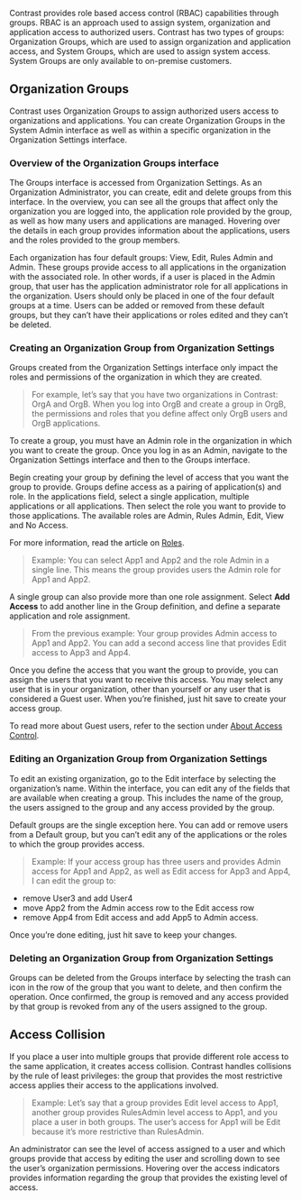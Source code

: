 <!--
title: "Access Control Groups"
description: "Creating, Managing and Deleting Access Control Groups"
tags: "TeamServer groups acls"
-->

Contrast provides role based access control (RBAC) capabilities through groups. RBAC is an approach used to assign system, organization and application access to authorized users. Contrast has two types of groups: Organization Groups, which are used to assign organization and application access, and System Groups, which are used to assign system access. System Groups are only available to on-premise customers.

## Organization Groups

Contrast uses Organization Groups to assign authorized users access to organizations and applications. You can create Organization Groups in the System Admin interface as well as within a specific organization in the Organization Settings interface.

### Overview of the Organization Groups interface

The Groups interface is accessed from Organization Settings. As an Organization Administrator, you can create, edit and delete groups from this interface. In the overview, you can see all the groups that affect only the organization you are logged into, the application role provided by the group, as well as how many users and applications are managed. Hovering over the details in each group provides information about the applications, users and the roles provided to the group members.

Each organization has four default groups: View, Edit, Rules Admin and Admin. These groups provide access to all applications in the organization with the associated role. In other words, if a user is placed in the Admin group, that user has the application administrator role for all applications in the organization. Users should only be placed in one of the four default groups at a time. Users can be added or removed from these default groups, but they can’t have their applications or roles edited and they can’t be deleted.

### Creating an Organization Group from Organization Settings

Groups created from the Organization Settings interface only impact the roles and permissions of the organization in which they are created. 

> For example, let’s say that you have two organizations in Contrast: OrgA and OrgB. When you log into OrgB and create a group in OrgB, the permissions and roles that you define affect only OrgB users and OrgB applications.

To create a group, you must have an Admin role in the organization in which you want to create the group. Once you log in as an Admin, navigate to the Organization Settings interface and then to the Groups interface.

Begin creating your group by defining the level of access that you want the group to provide. Groups define access as a pairing of application(s) and role. In the applications field, select a single application, multiple applications or all applications. Then select the role you want to provide to those applications. The available roles are Admin, Rules Admin, Edit, View and No Access. 

For more information, read the article on [Roles](https://docs.contrastsecurity.com/user_tsguideset.html#roles).

>Example: You can select App1 and App2 and the role Admin in a single line. This means the group provides users the Admin role for App1 and App2.

A single group can also provide more than one role assignment. Select **Add Access** to add another line in the Group definition, and define a separate application and role assignment. 

> From the previous example: Your group provides Admin access to App1 and App2. You can add a second access line that provides Edit access to App3 and App4.

Once you define the access that you want the group to provide, you can assign the users that you want to receive this access. You may select any user that is in your organization, other than yourself or any user that is considered a Guest user. When you’re finished, just hit save to create your access group.

To read more about Guest users, refer to the section under [About Access Control](https://docs.contrastsecurity.com/user_tsguideset.html#access).

### Editing an Organization Group from Organization Settings

To edit an existing organization, go to the Edit interface by selecting the organization’s name.  Within the interface, you can edit any of the fields that are available when creating a group. This includes the name of the group, the users assigned to the group and any access provided by the group. 

Default groups are the single exception here. You can add or remove users from a Default group, but you can’t edit any of the applications or the roles to which the group provides access.

> Example: If your access group has three users and provides Admin access for App1 and App2, as well as Edit access for App3 and App4, I can edit the group to:
* remove User3 and add User4 
* move App2 from the Admin access row to the Edit access row 
* remove App4 from Edit access and add App5 to Admin access. 

Once you’re done editing, just hit save to keep your changes.

### Deleting an Organization Group from Organization Settings

Groups can be deleted from the Groups interface by selecting the trash can icon in the row of the group that you want to delete, and then confirm the operation. Once confirmed, the group is removed and any access provided by that group is revoked from any of the users assigned to the group.

## Access Collision

If you place a user into multiple groups that provide different role access to the same application, it creates access collision. Contrast handles collisions by the rule of least privileges: the group that provides the most restrictive access applies their access to the applications involved.

> Example: Let’s say that a group provides Edit level access to App1, another group provides RulesAdmin level access to App1, and you place a user in both groups. The user’s access for App1 will be Edit because it’s more restrictive than RulesAdmin.

An administrator can see the level of access assigned to a user  and which groups provide that access by editing the user and scrolling down to see the user’s organization permissions. Hovering over the access indicators provides information regarding the group that provides the existing level of access.

